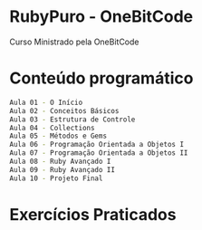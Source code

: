 # RubyPuro - OneBitCode

Curso Ministrado pela OneBitCode

# Conteúdo programático
```sh
Aula 01 - O Início
Aula 02 - Conceitos Básicos
Aula 03 - Estrutura de Controle
Aula 04 - Collections
Aula 05 - Métodos e Gems
Aula 06 - Programação Orientada a Objetos I
Aula 07 - Programação Orientada a Objetos II
Aula 08 - Ruby Avançado I
Aula 09 - Ruby Avançado II
Aula 10 - Projeto Final
```

# Exercícios Praticados
